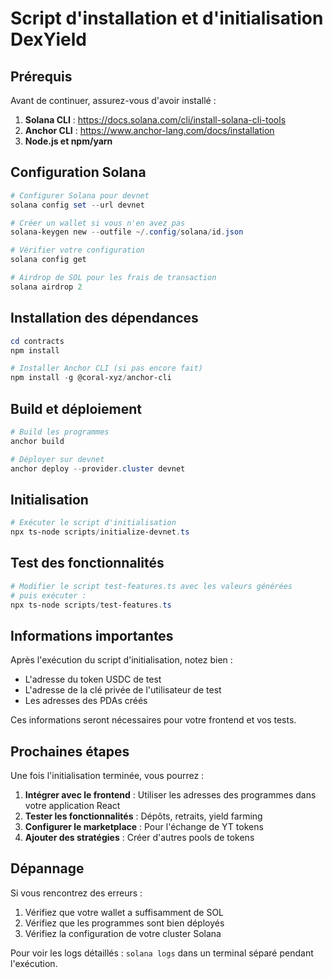 # Script d'installation et d'initialisation DexYield

## Prérequis

Avant de continuer, assurez-vous d'avoir installé :

1. **Solana CLI** : https://docs.solana.com/cli/install-solana-cli-tools
2. **Anchor CLI** : https://www.anchor-lang.com/docs/installation
3. **Node.js et npm/yarn**

## Configuration Solana

```powershell
# Configurer Solana pour devnet
solana config set --url devnet

# Créer un wallet si vous n'en avez pas
solana-keygen new --outfile ~/.config/solana/id.json

# Vérifier votre configuration
solana config get

# Airdrop de SOL pour les frais de transaction
solana airdrop 2
```

## Installation des dépendances

```powershell
cd contracts
npm install

# Installer Anchor CLI (si pas encore fait)
npm install -g @coral-xyz/anchor-cli
```

## Build et déploiement

```powershell
# Build les programmes
anchor build

# Déployer sur devnet
anchor deploy --provider.cluster devnet
```

## Initialisation

```powershell
# Exécuter le script d'initialisation
npx ts-node scripts/initialize-devnet.ts
```

## Test des fonctionnalités

```powershell
# Modifier le script test-features.ts avec les valeurs générées
# puis exécuter :
npx ts-node scripts/test-features.ts
```

## Informations importantes

Après l'exécution du script d'initialisation, notez bien :
- L'adresse du token USDC de test
- L'adresse de la clé privée de l'utilisateur de test
- Les adresses des PDAs créés

Ces informations seront nécessaires pour votre frontend et vos tests.

## Prochaines étapes

Une fois l'initialisation terminée, vous pourrez :

1. **Intégrer avec le frontend** : Utiliser les adresses des programmes dans votre application React
2. **Tester les fonctionnalités** : Dépôts, retraits, yield farming
3. **Configurer le marketplace** : Pour l'échange de YT tokens
4. **Ajouter des stratégies** : Créer d'autres pools de tokens

## Dépannage

Si vous rencontrez des erreurs :

1. Vérifiez que votre wallet a suffisamment de SOL
2. Vérifiez que les programmes sont bien déployés
3. Vérifiez la configuration de votre cluster Solana

Pour voir les logs détaillés : `solana logs` dans un terminal séparé pendant l'exécution.
